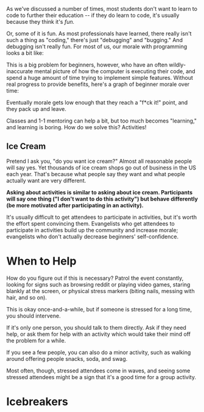 As we've discussed a number of times, most students don't want to learn to code to further their education -- if they do learn to code, it's usually because they think it's _fun._

Or, some of it is fun. As most professionals have learned, there really isn't such a thing as "coding," there's just "debugging" and "bugging." And debugging isn't really fun. For most of us, our morale with programming looks a bit like:

This is a big problem for beginners, however, who have an often wildly-inaccurate mental picture of how the computer is executing their code, and spend a huge amount of time trying to implement simple features. Without real progress to provide benefits, here's a graph of beginner morale over time:

Eventually morale gets low enough that they reach a "f\*ck it!" point, and they pack up and leave.

Classes and 1-1 mentoring can help a bit, but too much becomes "learning," and learning is boring. How do we solve this? Activities!


## Ice Cream

Pretend I ask you, "do you want ice cream?" Almost all reasonable people will say yes. Yet thousands of ice cream shops go out of business in the US each year. That's because what people say they want and what people actually want are very different.

**Asking about activities is similar to asking about ice cream. Participants will say one thing \("I don't want to do this activity"\) but behave differently \(be more motivated after participating in an activity\).**

It's usually difficult to get attendees to participate in activities, but it's worth the effort spent convincing them. Evangelists who get attendees to participate in activities build up the community and increase morale; evangelists who don't actually decrease beginners' self-confidence.

# When to Help

How do you figure out if this is necessary? Patrol the event constantly, looking for signs such as browsing reddit or playing video games, staring blankly at the screen, or physical stress markers \(biting nails, messing with hair, and so on\).

This is okay once-and-a-while, but if someone is stressed for a long time, you should intervene.

If it's only one person, you should talk to them directly. Ask if they need help, or ask them for help with an activity which would take their mind off the problem for a while.

If you see a few people, you can also do a minor activity, such as walking around offering people snacks, soda, and swag.

Most often, though, stressed attendees come in waves, and seeing some stressed attendees might be a sign that it's a good time for a group activity.

# Icebreakers


